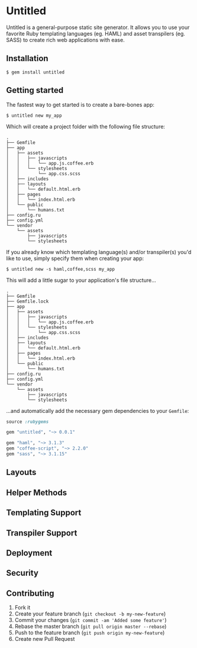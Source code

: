 # Untitled

Untitled is a general-purpose static site generator. It allows you to use your
favorite Ruby templating languages (eg. HAML) and asset transpilers (eg. SASS)
to create rich web applications with ease.

## Installation

```
$ gem install untitled
```

## Getting started

The fastest way to get started is to create a bare-bones app:

```
$ untitled new my_app
```

Which will create a project folder with the following file structure:

```
.
├── Gemfile
├── app
│   ├── assets
│   │   ├── javascripts
│   │   │   └── app.js.coffee.erb
│   │   └── stylesheets
│   │       └── app.css.scss
│   ├── includes
│   ├── layouts
│   │   └── default.html.erb
│   ├── pages
│   │   └── index.html.erb
│   └── public
│       └── humans.txt
├── config.ru
├── config.yml
└── vendor
    └── assets
        ├── javascripts
        └── stylesheets
```

If you already know which templating language(s) and/or transpiler(s) you'd like
to use, simply specify them when creating your app:

```
$ untitled new -s haml,coffee,scss my_app
```

This will add a little sugar to your application's file structure...

```
.
├── Gemfile
├── Gemfile.lock
├── app
│   ├── assets
│   │   ├── javascripts
│   │   │   └── app.js.coffee.erb
│   │   └── stylesheets
│   │       └── app.css.scss
│   ├── includes
│   ├── layouts
│   │   └── default.html.erb
│   ├── pages
│   │   └── index.html.erb
│   └── public
│       └── humans.txt
├── config.ru
├── config.yml
└── vendor
    └── assets
        ├── javascripts
        └── stylesheets
```

...and automatically add the necessary gem dependencies to your `Gemfile`:

```ruby
source :rubygems

gem "untitled", "~> 0.0.1"

gem "haml", "~> 3.1.3"
gem "coffee-script", "~> 2.2.0"
gem "sass", "~> 3.1.15"
```

## Layouts

## Helper Methods

## Templating Support

## Transpiler Support

## Deployment

## Security


## Contributing

1. Fork it
2. Create your feature branch (`git checkout -b my-new-feature`)
3. Commit your changes (`git commit -am 'Added some feature'`)
4. Rebase the master branch (`git pull origin master --rebase`)
5. Push to the feature branch (`git push origin my-new-feature`)
6. Create new Pull Request
